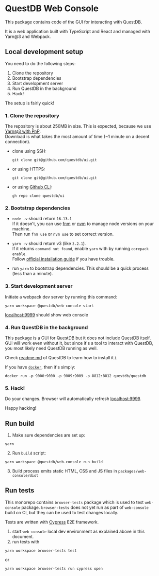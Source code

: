 # QuestDB Web Console

This package contains code of the GUI for interacting with QuestDB.

It is a web application built with TypeScript and React and managed with
Yarn@3 and Webpack.

## Local development setup

You need to do the following steps:

1. Clone the repository
2. Bootstrap dependencies
3. Start development server
4. Run QuestDB in the background
5. Hack!

The setup is fairly quick!

### 1. Clone the repository

The repository is about 250MB in size. This is expected, because we use [Yarn@3 with PnP](https://next.yarnpkg.com/features/pnp).\
Download is what takes the most amount of time (~1 minute on a decent connection).

* clone using SSH:
  ```
  git clone git@github.com/questdb/ui.git
  ```

* or using HTTPS:
  ```
  git clone git@github.com/questdb/ui.git
  ```

* or using [Github CLI](https://cli.github.com/):
  ```
  gh repo clone questdb/ui
  ```

### 2. Bootstrap dependencies

* `node -v` should return `16.13.1`\
  If it doesn't, you can use [fnm](https://fnm.vercel.app) or [nvm](https://github.com/nvm-sh/nvm) to manage node versions on your machine.\
  Then run `fnm use` or `nvm use` to set correct version.

* `yarn -v` should return v3 (like `3.2.1`).\
  If it returns `command not found`, enable `yarn` with by running `corepack enable`.\
  Follow [official installation guide](https://yarnpkg.com/getting-started/install) if you have trouble.
  
* run `yarn` to bootstrap dependencies. This should be a quick process (less than a minute).

### 3. Start development server

Initiate a webpack dev server by running this command:

```
yarn workspace @questdb/web-console start
```

[localhost:9999](http://localhost:9999) should show web console

### 4. Run QuestDB in the background

This package is a GUI for QuestDB but it does not include QuestDB itself.\
GUI will work even without it, but since it's a tool to interact with QuestDB, you most likely need QuestDB running as well.

Check [readme.md](https://github.com/questdb/questdb#install-questdb) of QuestDB to learn how to install it.\

If you have [`docker`](https://docs.docker.com/get-docker/), then it's simply:

```
docker run -p 9000:9000 -p 9009:9009 -p 8812:8812 questdb/questdb
```

### 5. Hack!

Do your changes. Browser will automatically refresh [localhost:9999](http://localhost:9999).

Happy hacking!

## Run build 

1. Make sure dependencies are set up:

```
yarn
```

2. Run `build` script:

```
yarn workspace @questdb/web-console run build
```

3. Build process emits static HTML, CSS and JS files in `packages/web-console/dist`

## Run tests

This monorepo contains `browser-tests` package which is used to test
`web-console` package. `browser-tests` does not yet run as part of
`web-console` build on CI, but they can be used to test changes locally.

Tests are written with [Cypress](https://www.cypress.io/) E2E framework.

1. start `web-console` local dev environment as explained above in this document.
2. run tests with
  ```
  yarn workspace browser-tests test
  ```

  or

  ```
  yarn workspace browser-tests run cypress open
  ```
